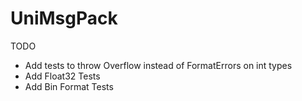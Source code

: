 # UniMsgPack


TODO
- Add tests to throw Overflow instead of FormatErrors on int types
- Add Float32 Tests
- Add Bin Format Tests
